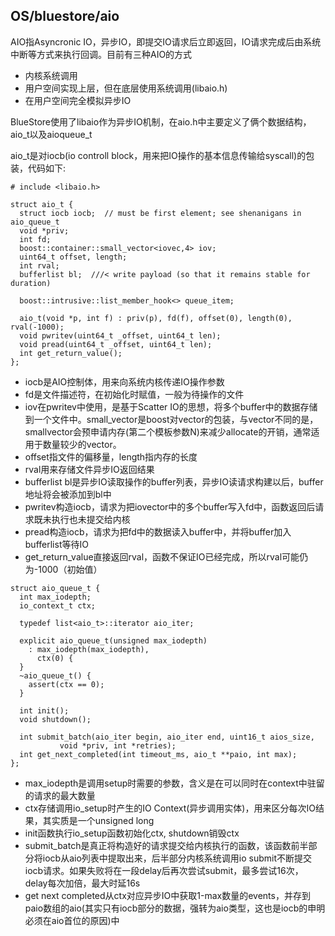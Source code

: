 ## OS/bluestore/aio

AIO指Asyncronic IO，异步IO，即提交IO请求后立即返回，IO请求完成后由系统中断等方式来执行回调。目前有三种AIO的方式

* 内核系统调用
* 用户空间实现上层，但在底层使用系统调用\(libaio.h\)
* 在用户空间完全模拟异步IO

BlueStore使用了libaio作为异步IO机制，在aio.h中主要定义了俩个数据结构，aio\_t以及aioqueue\_t

aio\_t是对iocb\(io controll block，用来把IO操作的基本信息传输给syscall\)的包装，代码如下:

```
# include <libaio.h>

struct aio_t {
  struct iocb iocb;  // must be first element; see shenanigans in aio_queue_t
  void *priv;
  int fd;
  boost::container::small_vector<iovec,4> iov;
  uint64_t offset, length;
  int rval;
  bufferlist bl;  ///< write payload (so that it remains stable for duration)

  boost::intrusive::list_member_hook<> queue_item;

  aio_t(void *p, int f) : priv(p), fd(f), offset(0), length(0), rval(-1000);
  void pwritev(uint64_t _offset, uint64_t len);
  void pread(uint64_t _offset, uint64_t len);
  int get_return_value();
};
```

* iocb是AIO控制体，用来向系统内核传递IO操作参数
* fd是文件描述符，在初始化时赋值，一般为待操作的文件
* iov在pwritev中使用，是基于Scatter IO的思想，将多个buffer中的数据存储到一个文件中。small\_vector是boost对vector的包装，与vector不同的是，smallvector会预申请内存\(第二个模板参数N\)来减少allocate的开销，通常适用于数量较少的vector。
* offset指文件的偏移量，length指内存的长度
* rval用来存储文件异步IO返回结果
* bufferlist bl是异步IO读取操作的buffer列表，异步IO读请求构建以后，buffer地址将会被添加到bl中
* pwritev构造iocb，请求为把iovector中的多个buffer写入fd中，函数返回后请求既未执行也未提交给内核
* pread构造iocb，请求为把fd中的数据读入buffer中，并将buffer加入bufferlist等待IO
* get\_return\_value直接返回rval，函数不保证IO已经完成，所以rval可能仍为-1000（初始值）

```
struct aio_queue_t {
  int max_iodepth;
  io_context_t ctx;

  typedef list<aio_t>::iterator aio_iter;

  explicit aio_queue_t(unsigned max_iodepth)
    : max_iodepth(max_iodepth),
      ctx(0) {
  }
  ~aio_queue_t() {
    assert(ctx == 0);
  }

  int init();
  void shutdown();

  int submit_batch(aio_iter begin, aio_iter end, uint16_t aios_size, 
           void *priv, int *retries);
  int get_next_completed(int timeout_ms, aio_t **paio, int max);
};
```

* max\_iodepth是调用setup时需要的参数，含义是在可以同时在context中驻留的请求的最大数量
* ctx存储调用io\_setup时产生的IO Context\(异步调用实体\)，用来区分每次IO结果，其实质是一个unsigned long
* init函数执行io\_setup函数初始化ctx, shutdown销毁ctx
* submit\_batch是真正将构造好的请求提交给内核执行的函数，该函数前半部分将iocb从aio列表中提取出来，后半部分内核系统调用io submit不断提交iocb请求。如果失败将在一段delay后再次尝试submit，最多尝试16次，delay每次加倍，最大时延16s
* get next completed从ctx对应异步IO中获取1-max数量的events，并存到paio数组的aio\(其实只有iocb部分的数据，强转为aio类型，这也是iocb的申明必须在aio首位的原因\)中




